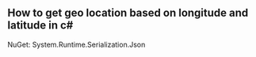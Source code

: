 ## How to get geo location based on longitude and latitude in c#

NuGet: System.Runtime.Serialization.Json

